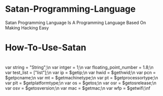 # Satan-Programming-Language
Satan Programming Language Is A Programming Language Based On Making Hacking Easy

# How-To-Use-Satan

#
var string = "String";\n
var intger = 1;\n
var floating_point_number = 1.8;\n
var test_list = ["list"];\n
var ip = $getip;\n
var hwid = $gethwid;\n
var pcn = $getpcname;\n
var mt = $getmachinetype;\n
var pt = $getprocessortype;\n
var plt = $getplatformtype;\n
var os = $getos;\n
var osr = $getosrelease;\n
var osv = $getosversion;\n
var mac = $getmac;\n
var wfp = $getwifi;\nf
#
